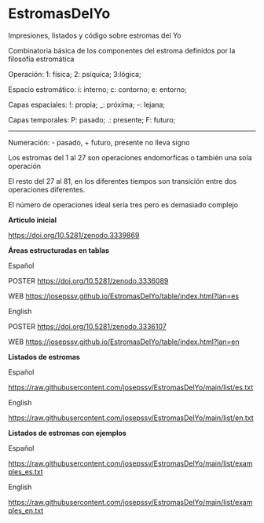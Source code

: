 # EstromasDelYo
Impresiones, listados y código sobre estromas del Yo

Combinatoria básica de los componentes del estroma definidos por la filosofía estromática

Operación:  1: física; 2: psíquica; 3:lógica; 

Espacio estromático: i: interno; c: contorno; e: entorno; 

Capas espaciales: !: propia; _: próxima; -: lejana; 

Capas temporales: P: pasado; .: presente; F: futuro; 

----

Numeración: - pasado, + futuro, presente no lleva signo

Los estromas del 1 al 27 son operaciones endomorficas o también una sola operación 

El resto del 27 al 81, en los diferentes tiempos son transición entre dos operaciones diferentes.

El número de operaciones ideal sería tres pero es demasiado complejo




**Artículo inicial**

  https://doi.org/10.5281/zenodo.3339869


**Áreas estructuradas en tablas**

  Español
  
  POSTER https://doi.org/10.5281/zenodo.3336089
  
  WEB  https://josepssv.github.io/EstromasDelYo/table/index.html?lan=es
    
  English
  
  POSTER https://doi.org/10.5281/zenodo.3336107
  
  WEB https://josepssv.github.io/EstromasDelYo/table/index.html?lan=en  

**Listados de estromas**

  Español
  
  https://raw.githubusercontent.com/josepssv/EstromasDelYo/main/list/es.txt 
   
  English
  
  https://raw.githubusercontent.com/josepssv/EstromasDelYo/main/list/en.txt
    
 
 **Listados de estromas con ejemplos**
 
  Español
  
  https://raw.githubusercontent.com/josepssv/EstromasDelYo/main/list/examples_es.txt
  
  English
  
  https://raw.githubusercontent.com/josepssv/EstromasDelYo/main/list/examples_en.txt
  
  
  
       
       

